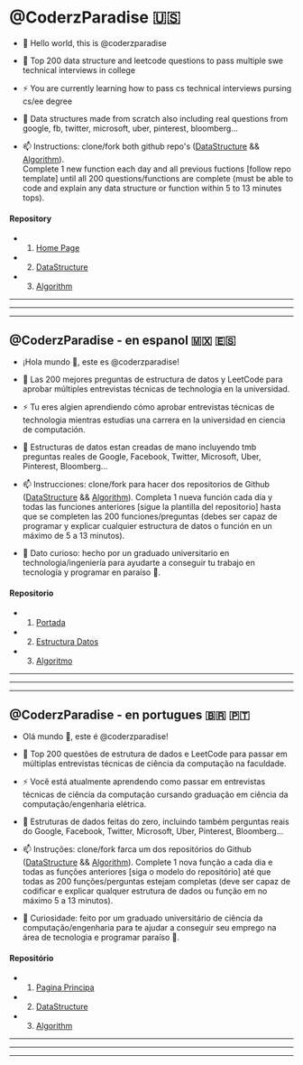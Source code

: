 # @CoderzParadise 🇺🇸 
- 👋 Hello world, this is @coderzparadise 

- 👀 Top 200 data structure and leetcode questions to pass multiple swe technical interviews in college

- ⚡ You are currently learning how to pass cs technical interviews pursing cs/ee degree

- 💞️ Data structures made from scratch also including real questions from google, fb, twitter, microsoft, uber, pinterest, bloomberg... 

- 📫 Instructions: clone/fork both github repo's ([DataStructure](https://github.com/coderzparadise/DataStructure) && [Algorithm](https://github.com/coderzparadise/Algorithm)).\
Complete 1 new function each day and all previous fuctions [follow repo template] until all 200 questions/functions are complete (must be able to code and explain any data structure or function within 5 to 13 minutes tops).

#### Repository
- 1. [Home Page](https://github.com/coderzparadise)
- 2. [DataStructure](https://github.com/coderzparadise/DataStructure)
- 3. [Algorithm](https://github.com/coderzparadise/Algorithm)
---
---
---

## @CoderzParadise - en espanol 🇲🇽 🇪🇸
- ¡Hola mundo 👋, este es @coderzparadise!

- 👀 Las 200 mejores preguntas de estructura de datos y LeetCode para aprobar múltiples entrevistas técnicas de technologia en la universidad.

- ⚡ Tu eres algien aprendiendo cómo aprobar entrevistas técnicas de technologia mientras estudias una carrera en la universidad en ciencia de computación.

- 💞️ Estructuras de datos estan creadas de mano incluyendo tmb preguntas reales de Google, Facebook, Twitter, Microsoft, Uber, Pinterest, Bloomberg...

- 📫 Instrucciones: clone/fork para hacer dos repositorios de Github ([DataStructure](https://github.com/coderzparadise/DataStructure) && [Algorithm](https://github.com/coderzparadise/Algorithm)). Completa 1 nueva función cada día y todas las funciones anteriores [sigue la plantilla del repositorio] hasta que se completen las 200 funciones/preguntas (debes ser capaz de programar y explicar cualquier estructura de datos o función en un máximo de 5 a 13 minutos).

- 🌱 Dato curioso: hecho por un graduado universitario en technologia/ingeniería para ayudarte a conseguir tu trabajo en tecnología y programar en paraíso 🌴.

#### Repositorio 
- 1. [Portada](https://github.com/coderzparadise)
- 2. [Estructura Datos](https://github.com/coderzparadise/DataStructure)
- 3. [Algoritmo](https://github.com/coderzparadise/Algorithm)
---
---
---

## @CoderzParadise - en portugues 🇧🇷 🇵🇹
- Olá mundo 👋, este é @coderzparadise!

- 👀 Top 200 questões de estrutura de dados e LeetCode para passar em múltiplas entrevistas técnicas de ciência da computação na faculdade.

- ⚡ Você está atualmente aprendendo como passar em entrevistas técnicas de ciência da computação cursando graduação em ciência da computação/engenharia elétrica.

- 💞️ Estruturas de dados feitas do zero, incluindo também perguntas reais do Google, Facebook, Twitter, Microsoft, Uber, Pinterest, Bloomberg...

- 📫 Instruções: clone/fork farca um dos repositórios do Github ([DataStructure](https://github.com/coderzparadise/DataStructure) && [Algorithm](https://github.com/coderzparadise/Algorithm)). Complete 1 nova função a cada dia e todas as funções anteriores [siga o modelo do repositório] até que todas as 200 funções/perguntas estejam completas (deve ser capaz de codificar e explicar qualquer estrutura de dados ou função em no máximo 5 a 13 minutos).

- 🌱 Curiosidade: feito por um graduado universitário de ciência da computação/engenharia para te ajudar a conseguir seu emprego na área de tecnologia e programar paraíso 🌴.

#### Repositório 
- 1. [Pagina Principa](https://github.com/coderzparadise)
- 2. [DataStructure](https://github.com/coderzparadise/DataStructure)
- 3. [Algorithm](https://github.com/coderzparadise/Algorithm)
---
---
---

<!---
coderzparadise/coderzparadise is a ✨ special ✨ repository because its `README.md` (this file) appears on your GitHub profile.
You can click the Preview link to take a look at your changes.
--->
